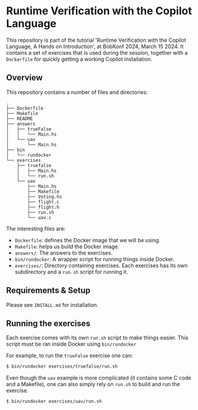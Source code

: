 # Runtime Verification with the Copilot Language

This repository is part of the tutorial 'Runtime Verification with the Copilot
Language, A Hands on Introduction', at BobKonf 2024, March 15 2024. It contains
a set of exercises that is used during the session, together with a
`Dockerfile` for quickly getting a working Copilot installation.


## Overview

This repository contains a number of files and directories:

```
.
├── Dockerfile
├── Makefile
├── README
├── answers
│   ├── trueFalse
│   │   └── Main.hs
│   └── uav
│       └── Main.hs
├── bin
│   └── rundocker
└── exercises
    ├── truefalse
    │   ├── Main.hs
    │   └── run.sh
    └── uav
        ├── Main.hs
        ├── Makefile
        ├── Voting.hs
        ├── flight.c
        ├── flight.h
        ├── run.sh
        └── uav.c
```

The interesting files are:

- `Dockerfile`: defines the Docker image that we will be using.
- `Makefile`: helps us build the Docker image.
- `answers/`: The answers to the exercises.
- `bin/rundocker`: A wrapper script for running things inside Docker.
- `exercises/`: Directory containing exercises. Each exercises has its own
  subdirectory and a `run.sh` script for running it.


## Requirements & Setup

Please see `INSTALL.md` for installation.


## Running the exercises

Each exercise comes with its own `run.sh` script to make things easier. This
script must be ran inside Docker using `bin/rundocker`

For example, to run the `trueFalse` exercise one can:

```sh
$ bin/rundocker exercises/truefalse/run.sh
```

Even though the `uav` example is more complicated (it contains some C code and a
Makefile), one can also simply rely on `run.sh` to build and run the exercise.

```sh
$ bin/rundocker exercises/uav/run.sh
```

